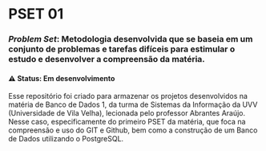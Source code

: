 # PSET 01 
### _Problem Set_: Metodologia desenvolvida que se baseia em um conjunto de problemas e tarefas difíceis para estimular o estudo e desenvolver a compreensão da matéria.
#### ⚠️ Status: Em desenvolvimento

<div class="text-justify">
Esse repositório foi criado para armazenar os projetos desenvolvidos na matéria de Banco de Dados 1, da turma de Sistemas da Informação da UVV (Universidade de Vila Velha), lecionada pelo professor Abrantes Araújo. Nesse caso, especificamente do primeiro PSET da matéria, que foca na compreensão e uso do GIT e Github, bem como a construção de um Banco de Dados utilizando o PostgreSQL.
  </div>
  
